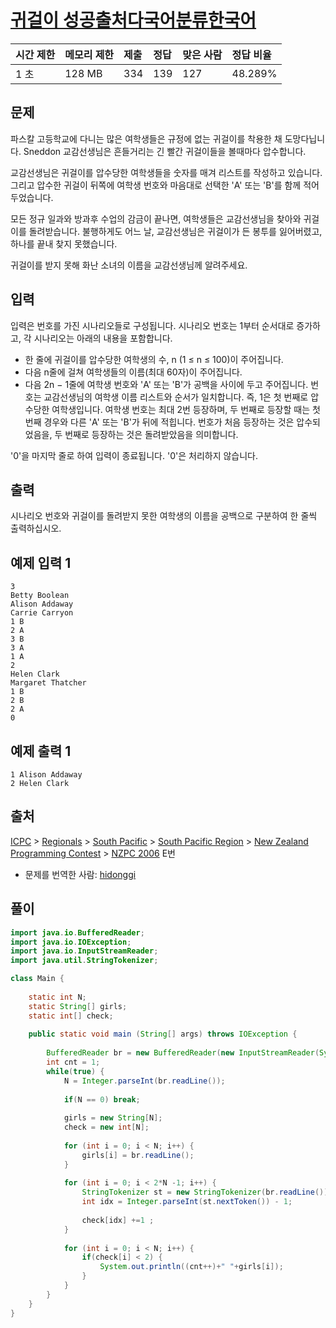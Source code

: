 # [귀걸이 성공출처다국어분류한국어 ](https://www.acmicpc.net/problem/1380)

| 시간 제한 | 메모리 제한 | 제출 | 정답 | 맞은 사람 | 정답 비율 |
| :-------- | :---------- | :--- | :--- | :-------- | :-------- |
| 1 초      | 128 MB      | 334  | 139  | 127       | 48.289%   |

## 문제

파스칼 고등학교에 다니는 많은 여학생들은 규정에 없는 귀걸이를 착용한 채 도망다닙니다. Sneddon 교감선생님은 흔들거리는 긴 빨간 귀걸이들을 볼때마다 압수합니다.

교감선생님은 귀걸이를 압수당한 여학생들을 숫자를 매겨 리스트를 작성하고 있습니다. 그리고 압수한 귀걸이 뒤쪽에 여학생 번호와 마음대로 선택한 'A' 또는 'B'를 함께 적어두었습니다.

모든 정규 일과와 방과후 수업의 감금이 끝나면, 여학생들은 교감선생님을 찾아와 귀걸이를 돌려받습니다. 불행하게도 어느 날, 교감선생님은 귀걸이가 든 봉투를 잃어버렸고, 하나를 끝내 찾지 못했습니다.

귀걸이를 받지 못해 화난 소녀의 이름을 교감선생님께 알려주세요.

## 입력

입력은 번호를 가진 시나리오들로 구성됩니다. 시나리오 번호는 1부터 순서대로 증가하고, 각 시나리오는 아래의 내용을 포함합니다.

- 한 줄에 귀걸이를 압수당한 여학생의 수, n (1 ≤ n ≤ 100)이 주어집니다.
- 다음 n줄에 걸쳐 여학생들의 이름(최대 60자)이 주어집니다.
- 다음 2n − 1줄에 여학생 번호와 'A' 또는 'B'가 공백을 사이에 두고 주어집니다. 번호는 교감선생님의 여학생 이름 리스트와 순서가 일치합니다. 즉, 1은 첫 번째로 압수당한 여학생입니다. 여학생 번호는 최대 2번 등장하며, 두 번째로 등장할 때는 첫 번째 경우와 다른 'A' 또는 'B'가 뒤에 적힙니다.
  번호가 처음 등장하는 것은 압수되었음을, 두 번째로 등장하는 것은 돌려받았음을 의미합니다.

'0'을 마지막 줄로 하여 입력이 종료됩니다. '0'은 처리하지 않습니다.

## 출력

시나리오 번호와 귀걸이를 돌려받지 못한 여학생의 이름을 공백으로 구분하여 한 줄씩 출력하십시오.

## 예제 입력 1 

```
3
Betty Boolean
Alison Addaway
Carrie Carryon
1 B
2 A
3 B
3 A
1 A
2
Helen Clark
Margaret Thatcher
1 B
2 B
2 A
0
```

## 예제 출력 1

```
1 Alison Addaway
2 Helen Clark
```

## 출처

[ICPC](https://www.acmicpc.net/category/1) > [Regionals](https://www.acmicpc.net/category/7) > [South Pacific](https://www.acmicpc.net/category/92) > [South Pacific Region](https://www.acmicpc.net/category/104) > [New Zealand Programming Contest](https://www.acmicpc.net/category/93) > [NZPC 2006](https://www.acmicpc.net/category/detail/1142) E번

- 문제를 번역한 사람: [hidonggi](https://www.acmicpc.net/user/hidonggi)



## 풀이

```java
import java.io.BufferedReader;
import java.io.IOException;
import java.io.InputStreamReader;
import java.util.StringTokenizer;

class Main {
	
	static int N;
	static String[] girls;
	static int[] check;
	
	public static void main (String[] args) throws IOException {
		
		BufferedReader br = new BufferedReader(new InputStreamReader(System.in));
		int cnt = 1;
		while(true) {
			N = Integer.parseInt(br.readLine());
			
			if(N == 0) break;
			
			girls = new String[N];
			check = new int[N];
			
			for (int i = 0; i < N; i++) {
				girls[i] = br.readLine();
			}
			
			for (int i = 0; i < 2*N -1; i++) {
				StringTokenizer st = new StringTokenizer(br.readLine());
				int idx = Integer.parseInt(st.nextToken()) - 1;
				
				check[idx] +=1 ;
			}
			
			for (int i = 0; i < N; i++) {
				if(check[i] < 2) {
					System.out.println((cnt++)+" "+girls[i]);
				}
			}
		}
	}
}
```









